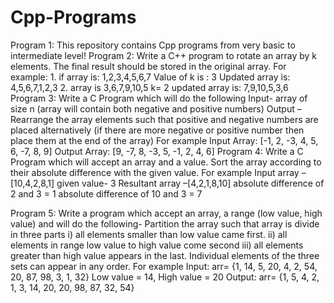 # Cpp-Programs
Program 1: This repository contains Cpp programs from very basic to intermediate level!
Program 2: Write a C++ program to rotate an array by k elements. The final result should be stored in the original array.
            For example:
              1. if array is: 1,2,3,4,5,6,7
              Value of k is : 3
              Updated array is: 4,5,6,7,1,2,3
              2. array is 3,6,7,9,10,5
              k= 2
              updated array is: 7,9,10,5,3,6
Program 3: Write a C Program which will do the following
              Input- array of size n (array will contain both negative and positive numbers)
              Output – Rearrange the array elements such that positive and negative numbers are placed alternatively 
              (if there are more negative or positive number then place them at the end of the array)
                For example
                  Input Array: [-1, 2, -3, 4, 5, 6, -7, 8, 9]
                  Output Array: [9, -7, 8, -3, 5, -1, 2, 4, 6]
Program 4: Write a C Program which will accept an array and a value. Sort the array according to their absolute difference with the given value.
              For example
                Input array – [10,4,2,8,1]
                given value- 3
                Resultant array –[4,2,1,8,10]
                absolute difference of 2 and 3 = 1
                absolute difference of 10 and 3 = 7
                
Program 5: Write a program which accept an array, a range (low value, high value) and will do the following-
            Partition the array such that array is divide in three parts
            i) all elements smaller than low value came first.
            ii) all elements in range low value to high value come second
            iii) all elements greater than high value appears in the last.
            Individual elements of the three sets can appear in any order.
            For example
              Input: arr= {1, 14, 5, 20, 4, 2, 54, 20, 87, 98, 3, 1, 32}
              Low value = 14, High value = 20
              Output: arr= {1, 5, 4, 2, 1, 3, 14, 20, 20, 98, 87, 32, 54}
